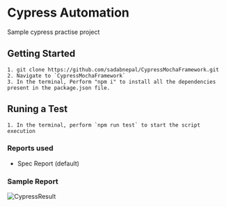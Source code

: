 # Cypress Automation
Sample cypress practise project

## Getting Started
```
1. git clone https://github.com/sadabnepal/CypressMochaFramework.git
2. Navigate to `CypressMochaFramework`
3. In the terminal, Perform "npm i" to install all the dependencies present in the package.json file.
```

## Runing a Test
```
1. In the terminal, perform `npm run test` to start the script execution
```

### Reports used
- Spec Report (default)

### Sample Report
![CypressResult](https://user-images.githubusercontent.com/65847528/108173349-07e2d680-7124-11eb-945e-abeb6f7a5103.PNG)
